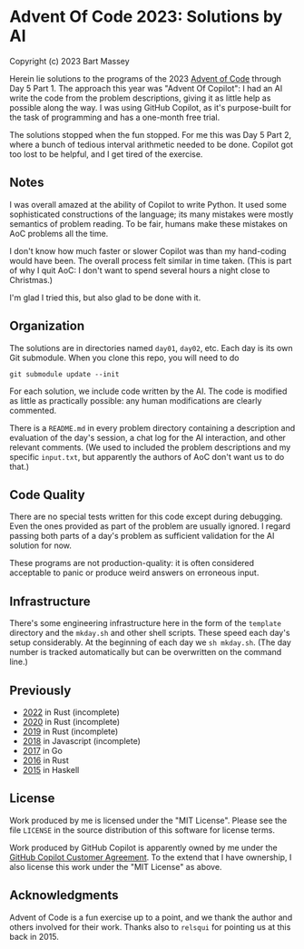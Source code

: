 # Advent Of Code 2023: Solutions by AI
Copyright (c) 2023 Bart Massey

Herein lie solutions to the programs of the 2023 [Advent of
Code](http://adventofcode.com) through Day 5 Part 1. The
approach this year was "Advent Of Copilot": I had an AI
write the code from the problem descriptions, giving it as
little help as possible along the way. I was using GitHub
Copilot, as it's purpose-built for the task of programming
and has a one-month free trial.

The solutions stopped when the fun stopped. For me this was
Day 5 Part 2, where a bunch of tedious interval arithmetic
needed to be done. Copilot got too lost to be helpful, and I
get tired of the exercise.

## Notes

I was overall amazed at the ability of Copilot to write
Python. It used some sophisticated constructions of the
language; its many mistakes were mostly semantics of problem
reading. To be fair, humans make these mistakes on AoC
problems all the time.

I don't know how much faster or slower Copilot was than my
hand-coding would have been. The overall process felt
similar in time taken. (This is part of why I quit AoC: I
don't want to spend several hours a night close to
Christmas.)

I'm glad I tried this, but also glad to be done with it.

## Organization

The solutions are in directories named `day01`, `day02`,
etc. Each day is its own Git submodule. When you clone
this repo, you will need to do

    git submodule update --init

For each solution, we include code written by the AI. The
code is modified as little as practically possible: any
human modifications are clearly commented.

There is a `README.md` in every problem directory containing
a description and evaluation of the day's session, a chat
log for the AI interaction, and other relevant comments.
(We used to included the problem descriptions and my
specific `input.txt`, but apparently the authors of AoC
don't want us to do that.)

## Code Quality

There are no special tests written for this code except
during debugging. Even the ones provided as part of the
problem are usually ignored. I regard passing both parts of
a day's problem as sufficient validation for the AI solution
for now.

These programs are not production-quality: it is often
considered acceptable to panic or produce weird answers on
erroneous input.

## Infrastructure

There's some engineering infrastructure here in the form of
the `template` directory and the `mkday.sh` and other shell
scripts.  These speed each day's setup considerably. At the
beginning of each day we `sh mkday.sh`. (The day number is
tracked automatically but can be overwritten on the command
line.)

## Previously

* [2022](http://github.com/BartMassey/advent-of-code-2022)
  in Rust (incomplete)
* [2020](http://github.com/BartMassey/advent-of-code-2020)
  in Rust (incomplete)
* [2019](http://github.com/BartMassey/advent-of-code-2019)
  in Rust (incomplete)
* [2018](http://gitlab.com/BartMassey/advent-of-code-2018)
  in Javascript (incomplete)
* [2017](http://gitlab.com/BartMassey/advent-of-code-2017)
  in Go
* [2016](http://github.com/BartMassey/advent-of-code-2016)
  in Rust
* [2015](http://github.com/BartMassey/advent-of-code-2015)
  in Haskell

## License

Work produced by me is licensed under the "MIT License".
Please see the file `LICENSE` in the source distribution of
this software for license terms.

Work produced by GitHub Copilot is apparently owned by me
under the [GitHub Copilot Customer
Agreement](https://github.com/customer-terms/github-copilot-product-specific-terms). To
the extend that I have ownership, I also license this work
under the "MIT License" as above.

## Acknowledgments

Advent of Code is a fun exercise up to a point, and we thank
the author and others involved for their work. Thanks also
to `relsqui` for pointing us at this back in 2015.

